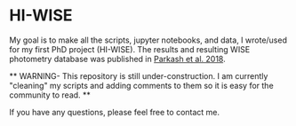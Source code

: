 # HI-WISE

My goal is to make all the scripts, jupyter notebooks, and data, I wrote/used for my first PhD project (HI-WISE). The results and resulting WISE photometry database was published in [Parkash et al. 2018](https://ui.adsabs.harvard.edu/abs/2018ApJ...864...40P/abstract).

** WARNING- This repository is still under-construction. I am currently "cleaning" my scripts and adding comments to them so it is easy for the community to read. **

If you have any questions, please feel free to contact me. 
